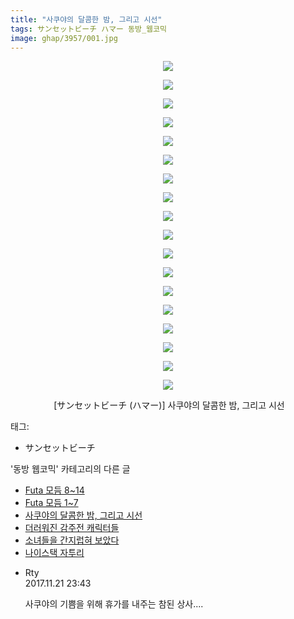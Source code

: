 ```yaml
---
title: "사쿠야의 달콤한 밤, 그리고 시선"
tags: サンセットビーチ ハマー 동방_웹코믹
image: ghap/3957/001.jpg
---
```

<div class="article">
<p style="text-align: center; clear: none; float: none;"><img src="{{ site.nasurl }}/ghap/3957/001.jpg"/></p>
<p style="text-align: center; clear: none; float: none;"><img src="{{ site.nasurl }}/ghap/3957/002.jpg"/></p>
<p style="text-align: center; clear: none; float: none;"><img src="{{ site.nasurl }}/ghap/3957/003.jpg"/></p>
<p style="text-align: center; clear: none; float: none;"><img src="{{ site.nasurl }}/ghap/3957/004.jpg"/></p>
<p style="text-align: center; clear: none; float: none;"><img src="{{ site.nasurl }}/ghap/3957/005.jpg"/></p>
<p style="text-align: center; clear: none; float: none;"><img src="{{ site.nasurl }}/ghap/3957/006.jpg"/></p>
<p style="text-align: center; clear: none; float: none;"><img src="{{ site.nasurl }}/ghap/3957/007.jpg"/></p>
<p style="text-align: center; clear: none; float: none;"><img src="{{ site.nasurl }}/ghap/3957/008.jpg"/></p>
<p style="text-align: center; clear: none; float: none;"><img src="{{ site.nasurl }}/ghap/3957/009.jpg"/></p>
<p style="text-align: center; clear: none; float: none;"><img src="{{ site.nasurl }}/ghap/3957/010.jpg"/></p>
<p style="text-align: center; clear: none; float: none;"><img src="{{ site.nasurl }}/ghap/3957/011.jpg"/></p>
<p style="text-align: center; clear: none; float: none;"><img src="{{ site.nasurl }}/ghap/3957/012.jpg"/></p>
<p style="text-align: center; clear: none; float: none;"><img src="{{ site.nasurl }}/ghap/3957/013.jpg"/></p>
<p style="text-align: center; clear: none; float: none;"><img src="{{ site.nasurl }}/ghap/3957/014.jpg"/></p>
<p style="text-align: center; clear: none; float: none;"><img src="{{ site.nasurl }}/ghap/3957/015.jpg"/></p>
<p style="text-align: center; clear: none; float: none;"><img src="{{ site.nasurl }}/ghap/3957/016.jpg"/></p>
<p style="text-align: center; clear: none; float: none;"><img src="{{ site.nasurl }}/ghap/3957/017.jpg"/></p>
<p style="text-align: center; clear: none; float: none;"><img src="{{ site.nasurl }}/ghap/3957/018.jpg"/></p>
<p style="text-align: center; clear: none; float: none;"> [サンセットビーチ (ハマー)] 사쿠야의 달콤한 밤, 그리고 시선</p>
</div><div class="tagTrail">
<p>태그: </p>
<ul>
<li>サンセットビーチ</li>
</ul>
</div><div class="another">
<p>'동방 웹코믹' 카테고리의 다른 글</p>
<ul>
<li><a href="/2017-11-25-ghap_3961">Futa 모듬 8~14</a></li>
<li><a href="/2017-11-24-ghap_3960">Futa 모듬 1~7</a></li>
<li><a href="/2017-11-21-ghap_3957">사쿠야의 달콤한 밤, 그리고 시선</a></li>
<li><a href="/2017-11-21-ghap_3956">더러워진 감주전 캐릭터들</a></li>
<li><a href="/2017-11-21-ghap_3955">소녀들을 간지럽혀 보았다</a></li>
<li><a href="/2017-10-28-ghap_3933">나이스택 자투리</a></li>
</ul>
</div><div class="cb_module cb_fluid">
<div class="cb_wrt cb_profile">
<div class="comment">
<ul>
<li class="cb_thumb_off" id="comment15134662">
<div class="cb_comment_area">
<div class="cb_info_area">
<div class="cb_section">
<span class="cb_nick_name">Rty</span>
</div>
<div class="cb_section">
<span class="cb_date">2017.11.21 23:43 </span>
</div>
</div>
<div class="cb_dsc_comment">
<p class="cb_dsc">
											사쿠야의 기쁨을 위해 휴가를 내주는 참된 상사....
										</p>
</div>
</div></li>
</ul>
</div>
</div><!-- commentList close -->
</div>
